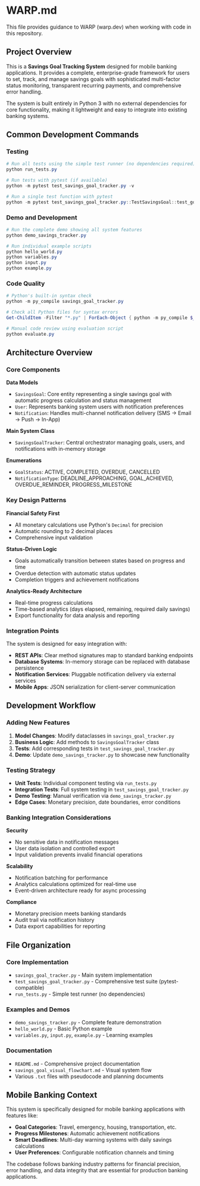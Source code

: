 # WARP.md

This file provides guidance to WARP (warp.dev) when working with code in this repository.

## Project Overview

This is a **Savings Goal Tracking System** designed for mobile banking applications. It provides a complete, enterprise-grade framework for users to set, track, and manage savings goals with sophisticated multi-factor status monitoring, transparent recurring payments, and comprehensive error handling.

The system is built entirely in Python 3 with no external dependencies for core functionality, making it lightweight and easy to integrate into existing banking systems.

## Common Development Commands

### Testing
```powershell
# Run all tests using the simple test runner (no dependencies required)
python run_tests.py

# Run tests with pytest (if available)
python -m pytest test_savings_goal_tracker.py -v

# Run a single test function with pytest
python -m pytest test_savings_goal_tracker.py::TestSavingsGoal::test_goal_creation -v
```

### Demo and Development
```powershell
# Run the complete demo showing all system features
python demo_savings_tracker.py

# Run individual example scripts
python hello_world.py
python variables.py
python input.py
python example.py
```

### Code Quality
```powershell
# Python's built-in syntax check
python -m py_compile savings_goal_tracker.py

# Check all Python files for syntax errors
Get-ChildItem -Filter "*.py" | ForEach-Object { python -m py_compile $_.Name }

# Manual code review using evaluation script
python evaluate.py
```

## Architecture Overview

### Core Components

**Data Models**
- `SavingsGoal`: Core entity representing a single savings goal with automatic progress calculation and status management
- `User`: Represents banking system users with notification preferences
- `Notification`: Handles multi-channel notification delivery (SMS → Email → Push → In-App)

**Main System Class**
- `SavingsGoalTracker`: Central orchestrator managing goals, users, and notifications with in-memory storage

**Enumerations**
- `GoalStatus`: ACTIVE, COMPLETED, OVERDUE, CANCELLED
- `NotificationType`: DEADLINE_APPROACHING, GOAL_ACHIEVED, OVERDUE_REMINDER, PROGRESS_MILESTONE

### Key Design Patterns

**Financial Safety First**
- All monetary calculations use Python's `Decimal` for precision
- Automatic rounding to 2 decimal places
- Comprehensive input validation

**Status-Driven Logic**
- Goals automatically transition between states based on progress and time
- Overdue detection with automatic status updates
- Completion triggers and achievement notifications

**Analytics-Ready Architecture**
- Real-time progress calculations
- Time-based analytics (days elapsed, remaining, required daily savings)
- Export functionality for data analysis and reporting

### Integration Points

The system is designed for easy integration with:
- **REST APIs**: Clear method signatures map to standard banking endpoints
- **Database Systems**: In-memory storage can be replaced with database persistence
- **Notification Services**: Pluggable notification delivery via external services
- **Mobile Apps**: JSON serialization for client-server communication

## Development Workflow

### Adding New Features

1. **Model Changes**: Modify dataclasses in `savings_goal_tracker.py`
2. **Business Logic**: Add methods to `SavingsGoalTracker` class
3. **Tests**: Add corresponding tests in `test_savings_goal_tracker.py`
4. **Demo**: Update `demo_savings_tracker.py` to showcase new functionality

### Testing Strategy

- **Unit Tests**: Individual component testing via `run_tests.py`
- **Integration Tests**: Full system testing in `test_savings_goal_tracker.py`
- **Demo Testing**: Manual verification via `demo_savings_tracker.py`
- **Edge Cases**: Monetary precision, date boundaries, error conditions

### Banking Integration Considerations

**Security**
- No sensitive data in notification messages
- User data isolation and controlled export
- Input validation prevents invalid financial operations

**Scalability**
- Notification batching for performance
- Analytics calculations optimized for real-time use
- Event-driven architecture ready for async processing

**Compliance**
- Monetary precision meets banking standards
- Audit trail via notification history
- Data export capabilities for reporting

## File Organization

### Core Implementation
- `savings_goal_tracker.py` - Main system implementation
- `test_savings_goal_tracker.py` - Comprehensive test suite (pytest-compatible)
- `run_tests.py` - Simple test runner (no dependencies)

### Examples and Demos
- `demo_savings_tracker.py` - Complete feature demonstration
- `hello_world.py` - Basic Python example
- `variables.py`, `input.py`, `example.py` - Learning examples

### Documentation
- `README.md` - Comprehensive project documentation
- `savings_goal_visual_flowchart.md` - Visual system flow
- Various `.txt` files with pseudocode and planning documents

## Mobile Banking Context

This system is specifically designed for mobile banking applications with features like:
- **Goal Categories**: Travel, emergency, housing, transportation, etc.
- **Progress Milestones**: Automatic achievement notifications
- **Smart Deadlines**: Multi-day warning systems with daily savings calculations
- **User Preferences**: Configurable notification channels and timing

The codebase follows banking industry patterns for financial precision, error handling, and data integrity that are essential for production banking applications.